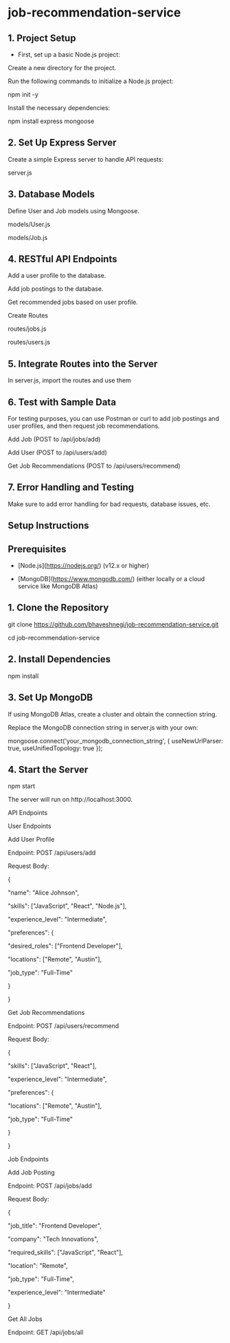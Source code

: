 # job-recommendation-service

## 1. Project Setup

- First, set up a basic Node.js project:

Create a new directory for the project.

Run the following commands to initialize a Node.js project:

npm init -y

Install the necessary dependencies:

npm install express mongoose 

## 2. Set Up Express Server

Create a simple Express server to handle API requests:

server.js

## 3. Database Models

Define User and Job models using Mongoose.

models/User.js

models/Job.js

## 4. RESTful API Endpoints

Add a user profile to the database.

Add job postings to the database.

Get recommended jobs based on user profile.

Create Routes

routes/jobs.js

routes/users.js

## 5. Integrate Routes into the Server

In server.js, import the routes and use them

## 6. Test with Sample Data

For testing purposes, you can use Postman or curl to add job postings and user profiles, and then request job recommendations.

Add Job (POST to /api/jobs/add)

Add User (POST to /api/users/add)

Get Job Recommendations (POST to /api/users/recommend)

## 7. Error Handling and Testing

Make sure to add error handling for bad requests, database issues, etc.

## Setup Instructions

## Prerequisites

- \[Node.js\](https://nodejs.org/) (v12.x or higher)

- \[MongoDB\](https://www.mongodb.com/) (either locally or a cloud service like MongoDB Atlas)

## 1. Clone the Repository



git clone https://github.com/bhaveshnegi/job-recommendation-service.git

cd job-recommendation-service

## 2. Install Dependencies

npm install

## 3. Set Up MongoDB

If using MongoDB Atlas, create a cluster and obtain the connection string.

Replace the MongoDB connection string in server.js with your own:

mongoose.connect('your\_mongodb\_connection\_string', { useNewUrlParser: true, useUnifiedTopology: true });

## 4. Start the Server

npm start

The server will run on http://localhost:3000.

API Endpoints

User Endpoints

Add User Profile

Endpoint: POST /api/users/add

Request Body:

{

"name": "Alice Johnson",

"skills": \["JavaScript", "React", "Node.js"\],

"experience\_level": "Intermediate",

"preferences": {

"desired\_roles": \["Frontend Developer"\],

"locations": \["Remote", "Austin"\],

"job\_type": "Full-Time"

}

}

Get Job Recommendations

Endpoint: POST /api/users/recommend

Request Body:

{

"skills": \["JavaScript", "React"\],

"experience\_level": "Intermediate",

"preferences": {

"locations": \["Remote", "Austin"\],

"job\_type": "Full-Time"

}

}

Job Endpoints

Add Job Posting

Endpoint: POST /api/jobs/add

Request Body:

{

"job\_title": "Frontend Developer",

"company": "Tech Innovations",

"required\_skills": \["JavaScript", "React"\],

"location": "Remote",

"job\_type": "Full-Time",

"experience\_level": "Intermediate"

}

Get All Jobs

Endpoint: GET /api/jobs/all